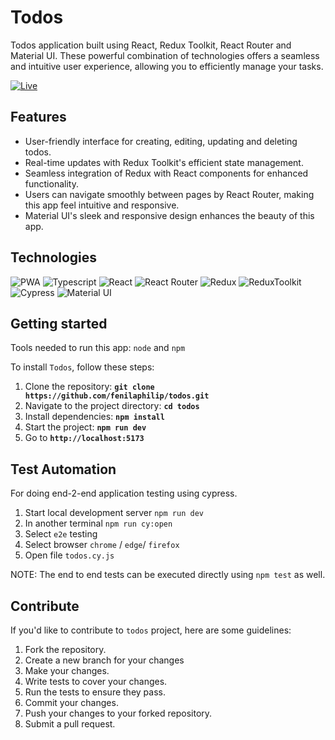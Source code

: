 # Todos

Todos application built using React, Redux Toolkit, React Router and Material UI. These powerful combination of technologies offers a seamless and intuitive user experience, allowing you to efficiently manage your tasks.

[![Live](https://img.shields.io/badge/-Live-blue?&style=flat)](https://todos.fenilas.com)

## Features

- User-friendly interface for creating, editing, updating and deleting todos.
- Real-time updates with Redux Toolkit's efficient state management.
- Seamless integration of Redux with React components for enhanced functionality.
- Users can navigate smoothly between pages by React Router, making this app feel intuitive and responsive.
- Material UI's sleek and responsive design enhances the beauty of this app.

## Technologies

![PWA](https://img.shields.io/badge/-Progressive%20Web%20App-purple?logo=PWA&logoColor=white&style=flat)
![Typescript](https://img.shields.io/badge/-Typescript-blue?logo=Typescript&logoColor=white&style=flat)
![React](https://img.shields.io/badge/-ReactJS-lightyellow?logo=react&logoColor=blue&style=flat)
![React Router](https://img.shields.io/badge/-React%20Router-black?logo=reactRouter&logoColor=blue&style=flat)
![Redux](https://img.shields.io/badge/-Redux-darkgreen?logo=Redux&logoColor=white&style=flat)
![ReduxToolkit](https://img.shields.io/badge/-ReduxToolkit-violet?logo=Redux&logoColor=black&style=flat)
![Cypress](https://img.shields.io/badge/-Cypress-98FB98?logo=Cypress&logoColor=black&style=flat)
![Material UI](https://img.shields.io/badge/-Material%20UI-black?logo=MUI&logoColor=blue&style=flat)

## Getting started

Tools needed to run this app: `node` and `npm`

To install `Todos`, follow these steps:

1. Clone the repository: **`git clone https://github.com/fenilaphilip/todos.git`**
2. Navigate to the project directory: **`cd todos`**
3. Install dependencies: **`npm install`**
4. Start the project: **`npm run dev`**
5. Go to **`http://localhost:5173`**

## Test Automation

For doing end-2-end application testing using cypress.

1. Start local development server `npm run dev`
2. In another terminal `npm run cy:open`
3. Select `e2e` testing
4. Select browser `chrome` / `edge`/ `firefox`
5. Open file `todos.cy.js`

NOTE: The end to end tests can be executed directly using `npm test` as well.

## **Contribute**

If you'd like to contribute to `todos` project, here are some guidelines:

1. Fork the repository.
2. Create a new branch for your changes
3. Make your changes.
4. Write tests to cover your changes.
5. Run the tests to ensure they pass.
6. Commit your changes.
7. Push your changes to your forked repository.
8. Submit a pull request.
